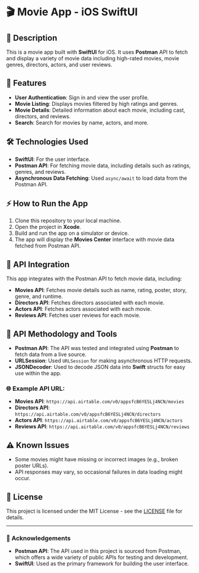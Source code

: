 # 🎬 Movie App - iOS SwiftUI

## 📝 Description

This is a movie app built with **SwiftUI** for iOS. It uses **Postman** API to fetch and display a variety of movie data including high-rated movies, movie genres, directors, actors, and user reviews.

## 🌟 Features

- **User Authentication**: Sign in and view the user profile.
- **Movie Listing**: Displays movies filtered by high ratings and genres.
- **Movie Details**: Detailed information about each movie, including cast, directors, and reviews.
- **Search**: Search for movies by name, actors, and more.

## 🛠️ Technologies Used

- **SwiftUI**: For the user interface.
- **Postman API**: For fetching movie data, including details such as ratings, genres, and reviews.
- **Asynchronous Data Fetching**: Used `async/await` to load data from the Postman API.

## ⚡ How to Run the App

1. Clone this repository to your local machine.
2. Open the project in **Xcode**.
3. Build and run the app on a simulator or device.
4. The app will display the **Movies Center** interface with movie data fetched from Postman API.

## 🔗 API Integration

This app integrates with the Postman API to fetch movie data, including:

- **Movies API**: Fetches movie details such as name, rating, poster, story, genre, and runtime.
- **Directors API**: Fetches directors associated with each movie.
- **Actors API**: Fetches actors associated with each movie.
- **Reviews API**: Fetches user reviews for each movie.

## 🧩 API Methodology and Tools

- **Postman API**: The API was tested and integrated using **Postman** to fetch data from a live source. 
- **URLSession**: Used `URLSession` for making asynchronous HTTP requests.
- **JSONDecoder**: Used to decode JSON data into **Swift** structs for easy use within the app.

### 🌐 Example API URL:

- **Movies API**: `https://api.airtable.com/v0/appsfcB6YESLj4NCN/movies`
- **Directors API**: `https://api.airtable.com/v0/appsfcB6YESLj4NCN/directors`
- **Actors API**: `https://api.airtable.com/v0/appsfcB6YESLj4NCN/actors`
- **Reviews API**: `https://api.airtable.com/v0/appsfcB6YESLj4NCN/reviews`


## ⚠️ Known Issues

- Some movies might have missing or incorrect images (e.g., broken poster URLs).
- API responses may vary, so occasional failures in data loading might occur.

## 📜 License

This project is licensed under the MIT License - see the [LICENSE](LICENSE) file for details.

---

### 🙏 Acknowledgements

- **Postman API**: The API used in this project is sourced from Postman, which offers a wide variety of public APIs for testing and development.
- **SwiftUI**: Used as the primary framework for building the user interface.


